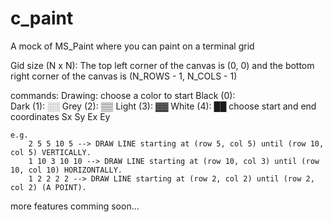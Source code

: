 # c_paint
A mock of MS_Paint where you can paint on a terminal grid

Gid size (N x N): The top left corner of the canvas is (0, 0) and the bottom right corner of the canvas is (N_ROWS - 1, N_COLS - 1)

commands:
    Drawing:
        choose a color to start
            Black (0):    
            Dark  (1):  ░░
            Grey  (2):  ▒▒
            Light (3):  ▓▓
            White (4):  ██
        choose start and end coordinates
            Sx Sy Ex Ey 

    e.g. 
        2 5 5 10 5 --> DRAW LINE starting at (row 5, col 5) until (row 10, col 5) VERTICALLY.
        1 10 3 10 10 --> DRAW LINE starting at (row 10, col 3) until (row 10, col 10) HORIZONTALLY.
        1 2 2 2 2 --> DRAW LINE starting at (row 2, col 2) until (row 2, col 2) (A POINT).

more features comming soon...

